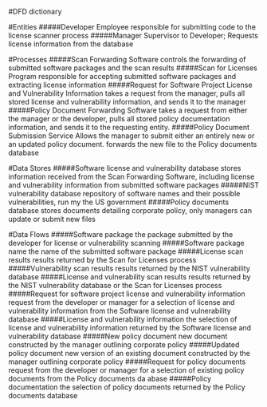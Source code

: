 #DFD dictionary

#Entities
#####Developer 
  Employee responsible for submitting code to the license scanner process
#####Manager 
  Supervisor to Developer; Requests license information from the database

#Processes
#####Scan Forwarding Software 
  controls the forwarding of submitted software packages and the scan results
#####Scan for Licenses 
  Program responsible for accepting submitted software packages and extracting license information
#####Request for Software Project License and Vulnerability Information 
  takes a request from the manager, pulls all stored license and vulnerability information, and sends it to the manager
#####Policy Document Forwarding Software 
  takes a request from either the manager or the developer, pulls all stored policy documentation information, and sends it to the requesting entity.
#####Policy Document Submission Service 
  Allows the manager to submit either an entirely new or an updated policy document. forwards the new file to the Policy documents database

#Data Stores
#####Software license and vulnerability database 
  stores information received from the Scan Forwarding Software, including license and vulnerability information from submitted software packages
#####NIST vulnerability database 
  repository of software names and their possible vulnerabilities, run my the US government
#####Policy documents database 
  stores documents detailing corporate policy, only managers can update or submit new files

#Data Flows
#####Software package 
  the package submitted by the developer for license or vulnerability scanning
#####Software package name 
  the name of the submitted software package
#####License scan results 
  results returned by the Scan for Licenses process
#####Vulnerability scan results 
  results returned by the NIST vulnerability database
#####License and vulnerability scan results 
  results returned by the NIST vulnerability database or the Scan for Licenses process
#####Request for software project license and vulnerability information 
  request from the developer or manager for a selection of license and vulnerability information from the Software license and        vulnerability database
#####License and vulnerability information 
  the selection of license and vulnerability information returned by the Software license and vulnerability database
#####New policy document 
  new document constructed by the manager outlining corporate policy
#####Updated policy document 
  new version of an existing document constructed by the manager outlining corporate policy
#####Request for policy documents 
  request from the developer or manager for a selection of existing policy documents from the Policy documents da abase
#####Policy documentation 
  the selection of policy documents returned by the Policy documents database
